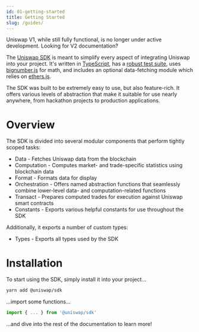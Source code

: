 ```yaml
---
id: 01-getting-started
title: Getting Started
slug: /guides/
---
```


<Info>
  Uniswap V1, while still fully functional, is no longer under active development. Looking for <Link style={{ display: "contents" }} to='/docs/v2/'>V2 documentation</Link>?
</Info>

The [Uniswap SDK](https://github.com/Uniswap/uniswap-sdk/tree/v1) is meant to simplify every aspect of integrating Uniswap into your project. It's written in [TypeScript](https://www.typescriptlang.org), has a [robust test suite](https://github.com/Uniswap/uniswap-sdk/tree/v1/src/__tests__), uses [bignumber.js](https://github.com/MikeMcl/bignumber.js) for math, and includes an optional data-fetching module which relies on [ethers.js](https://github.com/ethers-io/ethers.js/).

The SDK was built to be extremely easy to use, but also feature-rich. It offers various levels of abstraction that make it suitable for use nearly anywhere, from hackathon projects to production applications.

# Overview

The SDK is divided into several modular components that perform tightly scoped tasks:

- <Link to='/docs/v1/SDK/data'>Data</Link> - Fetches Uniswap data from the blockchain
- <Link to='/docs/v1/SDK/computation'>Computation</Link> - Computes market- and trade-specific statistics using blockchain data
- <Link to='/docs/v1/SDK/format'>Format</Link> - Formats data for display
- <Link to='/docs/v1/SDK/orchestration'>Orchestration</Link> - Offers named abstraction functions that seamlessly combine lower-level data- and computation-related functions
- <Link to='/docs/v1/SDK/transact'>Transact</Link> - Prepares computed trades for execution against Uniswap smart contracts
- <Link to='/docs/v1/SDK/constants'>Constants</Link> - Exports various helpful constants for use throughout the SDK

Additionally, it exports a number of custom types:

- <Link to='/docs/v1/SDK/types'>Types</Link> - Exports all types used by the SDK

# Installation

To start using the SDK, simply install it into your project...

```bash
yarn add @uniswap/sdk
```

...import some functions...

```javascript
import { ... } from '@uniswap/sdk'
```

...and dive into the rest of the documentation to learn more!
